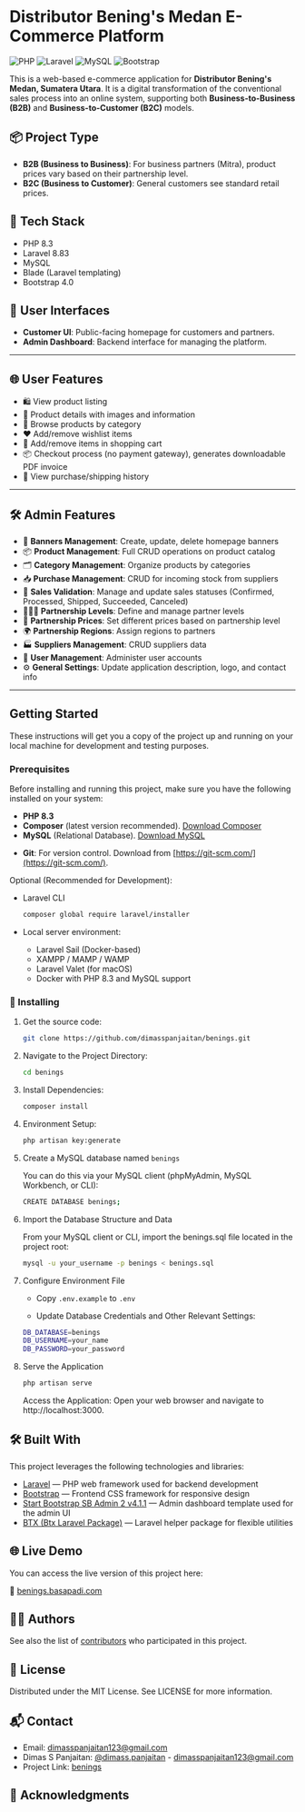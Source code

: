 # Distributor Bening's Medan E-Commerce Platform

![PHP](https://img.shields.io/badge/php-%23777BB4.svg?&logo=php&logoColor=white)
![Laravel](https://img.shields.io/badge/Laravel-%23FF2D20.svg?logo=laravel&logoColor=white)
![MySQL](https://img.shields.io/badge/MySQL-4479A1?logo=mysql&logoColor=fff)
![Bootstrap](https://img.shields.io/badge/Bootstrap-7952B3?logo=bootstrap&logoColor=fff)

This is a web-based e-commerce application for **Distributor Bening's Medan, Sumatera Utara**. It is a digital transformation of the conventional sales process into an online system, supporting both **Business-to-Business (B2B)** and **Business-to-Customer (B2C)** models.

## 📦 Project Type

- **B2B (Business to Business)**: For business partners (Mitra), product prices vary based on their partnership level.
- **B2C (Business to Customer)**: General customers see standard retail prices.

## 🧩 Tech Stack

- PHP 8.3
- Laravel 8.83
- MySQL
- Blade (Laravel templating)
- Bootstrap 4.0

## 👥 User Interfaces

- **Customer UI**: Public-facing homepage for customers and partners.
- **Admin Dashboard**: Backend interface for managing the platform.

---

## 🌐 User Features

- 🛍️ View product listing
- 🔎 Product details with images and information
- 📁 Browse products by category
- ❤️ Add/remove wishlist items
- 🛒 Add/remove items in shopping cart
- 📦 Checkout process (no payment gateway), generates downloadable PDF invoice
- 🚚 View purchase/shipping history

---

## 🛠️ Admin Features

- 🎨 **Banners Management**: Create, update, delete homepage banners
- 📦 **Product Management**: Full CRUD operations on product catalog
- 🗂️ **Category Management**: Organize products by categories
- 📥 **Purchase Management**: CRUD for incoming stock from suppliers
- 🧾 **Sales Validation**: Manage and update sales statuses (Confirmed, Processed, Shipped, Succeeded, Canceled)
- 🧑‍🤝‍🧑 **Partnership Levels**: Define and manage partner levels
- 💸 **Partnership Prices**: Set different prices based on partnership level
- 🌍 **Partnership Regions**: Assign regions to partners
- 🏭 **Suppliers Management**: CRUD suppliers data
- 👤 **User Management**: Administer user accounts
- ⚙️ **General Settings**: Update application description, logo, and contact info

---

## Getting Started

These instructions will get you a copy of the project up and running on your local machine for development and testing purposes.

### Prerequisites

Before installing and running this project, make sure you have the following installed on your system:

- **PHP 8.3**
- **Composer** (latest version recommended). [Download Composer](https://getcomposer.org/download/)
- **MySQL** (Relational Database). [Download MySQL](https://dev.mysql.com/downloads/)
* **Git**: For version control. Download from [https://git-scm.com/](https://git-scm.com/).

Optional (Recommended for Development):

- Laravel CLI  
    ```sh
    composer global require laravel/installer
    ```

- Local server environment:
  - Laravel Sail (Docker-based)
  - XAMPP / MAMP / WAMP
  - Laravel Valet (for macOS)
  - Docker with PHP 8.3 and MySQL support

### 📄 Installing

1. Get the source code:

    ```sh
    git clone https://github.com/dimasspanjaitan/benings.git
    ```

2. Navigate to the Project Directory:

    ```sh
    cd benings
    ```

3. Install Dependencies:

    ```sh
    composer install
    ```

4. Environment Setup:

    ```sh
    php artisan key:generate
    ```

5. Create a MySQL database named `benings`

    You can do this via your MySQL client (phpMyAdmin, MySQL Workbench, or CLI):

    ```sh
    CREATE DATABASE benings;
    ```

6. Import the Database Structure and Data

    From your MySQL client or CLI, import the benings.sql file located in the project root:

    ```sh
    mysql -u your_username -p benings < benings.sql
    ```

7. Configure Environment File

    - Copy `.env.example` to `.env`

    - Update Database Credentials and Other Relevant Settings:

    ```sh
    DB_DATABASE=benings
    DB_USERNAME=your_name
    DB_PASSWORD=your_password
    ```

8. Serve the Application

    ```sh
    php artisan serve
    ```
    
    Access the Application: Open your web browser and navigate to http://localhost:3000.

## 🛠️ Built With

This project leverages the following technologies and libraries:

- [Laravel](https://laravel.com/) — PHP web framework used for backend development  
- [Bootstrap](https://getbootstrap.com/) — Frontend CSS framework for responsive design  
- [Start Bootstrap SB Admin 2 v4.1.1](https://startbootstrap.com/theme/sb-admin-2) — Admin dashboard template used for the admin UI  
- [BTX (Btx Laravel Package)](https://github.com/bachtiarpanjaitan/btx) — Laravel helper package for flexible utilities

## 🌐 Live Demo

You can access the live version of this project here:

🔗 [benings.basapadi.com](https://benings.basapadi.com)

## 👨‍💻 Authors

See also the list of [contributors](https://github.com/dimasspanjaitan/benings/graphs/contributors) who participated in this project.

## 📄 License

Distributed under the MIT License. See LICENSE for more information.

## 📬 Contact

- Email: dimasspanjaitan123@gmail.com
- Dimas S Panjaitan: [@dimass.panjaitan](https://instagram.com/dimass.panjaitan) - dimasspanjaitan123@gmail.com
- Project Link: [benings](https://github.com/dimasspanjaitan/benings.git)

## 🙏 Acknowledgments